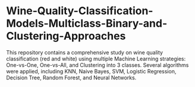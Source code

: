 # Wine-Quality-Classification-Models-Multiclass-Binary-and-Clustering-Approaches
This repository contains a comprehensive study on wine quality classification (red and white) using multiple Machine Learning strategies: One-vs-One, One-vs-All, and Clustering into 3 classes. Several algorithms were applied, including KNN, Naive Bayes, SVM, Logistic Regression, Decision Tree, Random Forest, and Neural Networks.
